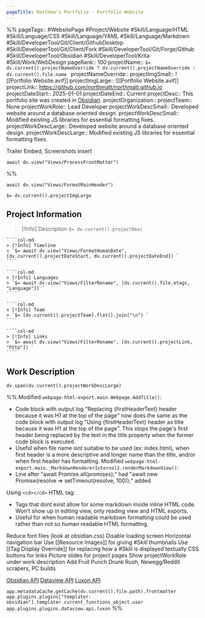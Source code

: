 ```yaml
---
pageTitle: Matthew's Portfolio - Portfolio Website
---
```

%%
pageTags:: #WebsitePage #Project/Website #Skill/Language/HTML #Skill/Language/CSS #Skill/Language/YAML #Skill/Language/Markdown #Skill/DeveloperTool/Git/Client/GithubDesktop #Skill/DeveloperTool/Git/Client/Fork #Skill/DeveloperTool/Git/Forge/Github #Skill/DeveloperTool/Obsidian #Skill/DeveloperTool/Krita #Skill/Work/WebDesign 
pageRank:: 100
projectName:: `$= dv.current().projectNameOverride ? dv.current().projectNameOverride : dv.current().file.name `
projectNameOverride:: 
projectImgSmall:: ![[Portfolio Website.avif]]
projectImgLarge:: ![[Portfolio Website.avif]]
projectLink:: https://github.com/northmatt/northmatt.github.io
projectDateStart:: 2025-01-01
projectDateEnd:: Current
projectDesc:: This portfolio site was created in [Obsidian](https://obsidian.md).
projectOrganization:: 
projectTeam:: None
projectWorkRole:: Lead Developer
projectWorkDescSmall:: Developed website around a database oriented design.
projectWorkDescSmall:: Modified existing JS libraries for essential formatting fixes.
projectWorkDescLarge:: Developed website around a database oriented design.
projectWorkDescLarge:: Modified existing JS libraries for essential formatting fixes.

Trailer Embed, Screenshots insert

```dataviewjs
await dv.view("Views/ProcessFrontMatter")
```
%%
```dataviewjs
await dv.view("Views/FormatMainHeader")
```
`$= dv.current().projectImgLarge `
## Project Information

> [!Info] Description
> `$= dv.current().projectDesc `

`````col
````col-md
> [!Info] Timeline
> `$= await dv.view("Views/FormatHumanDate", [dv.current().projectDateStart, dv.current().projectDateEnd]) `
````

````col-md
> [!Info] Languages
> `$= await dv.view("Views/FilterRename", [dv.current().file.etags, "Language"]) `
````

````col-md
> [!Info] Team
> `$= [dv.current().projectTeam].flat().join("\n") `
````

````col-md
> [!Info] Links
> `$= await dv.view("Views/FilterRename", [dv.current().projectLink, "http"]) `
````
`````

## Work Description
```dataviewjs
dv.span(dv.current().projectWorkDescLarge)
```


%%
Modified `webpage-html-export.main.Webpage.AddTitle()`:
* Code block with output log "Replacing {firstHeaderText} header because it was H1 at the top of the page" now does the same as the code block with output log "Using {firstHeaderText} header as title because it was H1 at the top of the page". This stops the page's first header being replaced by the text in the title property when the former code block is executed.
* Useful when file name isnt suitable to be used (ex: index.html), when first header is a more descriptive and longer name than the title, and/or when first header has formatting.
Modified `webpage-html-export.main._MarkdownRendererInternal2.renderMarkdownView()`:
* Line after "await Promise.all(promises);" had "await new Promise(resolve => setTimeout(resolve, 100));" added

Using `<cd></cd>` HTML tag:
* Tags that dont exist allow for some markdown inside inline HTML code. Won't show up in editing view, only reading view and HTML exports.
* Useful for when human readable markdown formatting could be used rather than not so human readable HTML formatting.

Reduce font files (look at obsidian.css)
Disable loading screen
Horizontal navigation bar
Use [[Resource Images]] for giving #Skill thumbnails
Use [[Tag Display Override]] for replacing how a #Skill is displayed textually
CSS buttons for links
Picture slides for project pages
Show projectWorkRole under work description
Add Fruit Punch Drunk Rush, Newegg/Reddit scrapers, PC builds

[Obsidian API](https://docs.obsidian.md/Home)
[Dataview API](https://blacksmithgu.github.io/obsidian-dataview)
[Luxon API](https://moment.github.io/luxon/api-docs/index.html)

`app.metadataCache.getCache(dv.current().file.path).frontmatter`
`app.plugins.plugins["templater-obsidian"].templater.current_functions_object.user`
`app.plugins.plugins.dataview.api.luxon`
%%
